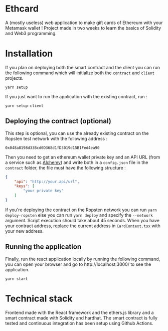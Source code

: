 # Ethcard
A (mostly useless) web application to make gift cards of Ethereum with your Metamask wallet !
Project made in two weeks to learn the basics of Solidity and Web3 programming.

# Installation
If you plan on deploying both the smart contract and the client you can run the following 
command which will initialize both the `contract` and `client` projects.
```shell
yarn setup
```

If you just want to run the application with the existing contract, run :
```shell
yarn setup-client
```

## Deploying the contract (optional)
This step is optional, you can use the already existing contract on the Ropsten test network with
the following address :
```
0x048a8198d33Bcd0D368d1fD3019d15B1Fed4ea90
```

Then you need to get an ethereum wallet private key and an API URL (from a service such as
[Alchemy](https://www.alchemy.com/)) and write both in a `config.json` file in the `contract` 
folder, the file must have the following structure :
```json
{
    "api": "http://your.api/url",
    "keys": [
        "your private key"
    ]
}
```

If you're deploying the contract on the Ropsten network you can run `yarn deploy-ropsten` else
you can run `yarn deploy` and specify the `--network` argument.
Script execution should take about 45 seconds. When you have your contract address, replace 
the current address in `CardContext.tsx` with your new address.

## Running the application
Finally, run the react application locally by running the following command, you can open
your browser and go to http://localhost:3000/ to see the application.
```shell
yarn start
```

# Technical stack
Frontend made with the React framework and the ethers.js library and a smart contract made 
with Solidity and hardhat. The smart contract is fully tested and continuous integration has 
been setup using Github Actions.